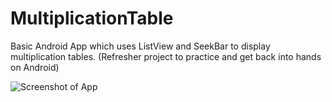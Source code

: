 # MultiplicationTable
Basic Android App which uses ListView and SeekBar to display multiplication tables. (Refresher project to practice and get back into hands on Android)

![Screenshot of App](https://i.ibb.co/qW481g0/Screenshot-20200926-233456.jpg)

